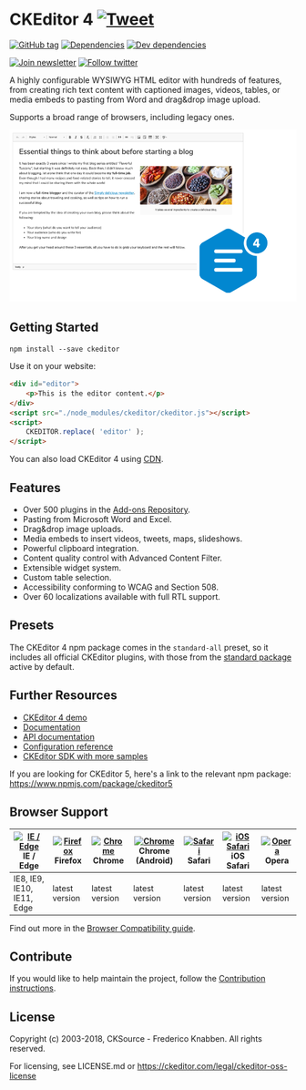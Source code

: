 # CKEditor 4 [![Tweet](https://img.shields.io/twitter/url/http/shields.io.svg?style=social)](https://twitter.com/intent/tweet?text=Check%20out%20CKEditor%204%20on%20npm&url=https%3A%2F%2Fwww.npmjs.com%2Fpackage%2Fckeditor)

[![GitHub tag](https://img.shields.io/github/tag/ckeditor/ckeditor-releases.svg)](https://github.com/ckeditor/ckeditor-releases)
[![Dependencies](https://img.shields.io/david/ckeditor/ckeditor-dev.svg)](https://david-dm.org/ckeditor/ckeditor-dev)
[![Dev dependencies](https://img.shields.io/david/dev/ckeditor/ckeditor-dev.svg)](https://david-dm.org/ckeditor/ckeditor-dev?type=dev)

[![Join newsletter](https://img.shields.io/badge/join-newsletter-00cc99.svg)](http://eepurl.com/c3zRPr)
[![Follow twitter](https://img.shields.io/badge/follow-twitter-00cc99.svg)](https://twitter.com/ckeditor)

A highly configurable WYSIWYG HTML editor with hundreds of features, from creating rich text content with captioned images, videos, tables, or media embeds to pasting from Word and drag&drop image upload.

Supports a broad range of browsers, including legacy ones.

![CKEditor 4 screenshot](assets/ckeditor4.png)

## Getting Started

```
npm install --save ckeditor
```

Use it on your website:

```html
<div id="editor">
    <p>This is the editor content.</p>
</div>
<script src="./node_modules/ckeditor/ckeditor.js"></script>
<script>
    CKEDITOR.replace( 'editor' );
</script>
```

You can also load CKEditor 4 using [CDN](https://cdn.ckeditor.com/#ckeditor4).

## Features

* Over 500 plugins in the [Add-ons Repository](https://ckeditor.com/cke4/addons).
* Pasting from Microsoft Word and Excel.
* Drag&drop image uploads.
* Media embeds to insert videos, tweets, maps, slideshows.
* Powerful clipboard integration.
* Content quality control with Advanced Content Filter.
* Extensible widget system.
* Custom table selection.
* Accessibility conforming to WCAG and Section 508.
* Over 60 localizations available with full RTL support.

## Presets

The CKEditor 4 npm package comes in the `standard-all` preset, so it includes all official CKEditor plugins, with those from the [standard package](https://sdk.ckeditor.com/samples/standardpreset.html) active by default.

## Further Resources

* [CKEditor 4 demo](https://ckeditor.com/ckeditor-4/)
* [Documentation](https://ckeditor.com/docs/ckeditor4/latest/)
* [API documentation](https://ckeditor.com/docs/ckeditor4/latest/api/index.html)
* [Configuration reference](https://ckeditor.com/docs/ckeditor4/latest/api/CKEDITOR_config.html)
* [CKEditor SDK with more samples](https://sdk.ckeditor.com/)

If you are looking for CKEditor 5, here's a link to the relevant npm package: <https://www.npmjs.com/package/ckeditor5>

## Browser Support

| [<img src="https://raw.githubusercontent.com/alrra/browser-logos/master/src/edge/edge_48x48.png" alt="IE / Edge" width="24px" height="24px" />](http://godban.github.io/browsers-support-badges/)</br>IE / Edge | [<img src="https://raw.githubusercontent.com/alrra/browser-logos/master/src/firefox/firefox_48x48.png" alt="Firefox" width="24px" height="24px" />](http://godban.github.io/browsers-support-badges/)</br>Firefox | [<img src="https://raw.githubusercontent.com/alrra/browser-logos/master/src/chrome/chrome_48x48.png" alt="Chrome" width="24px" height="24px" />](http://godban.github.io/browsers-support-badges/)</br>Chrome | [<img src="https://raw.githubusercontent.com/alrra/browser-logos/master/src/chrome/chrome_48x48.png" alt="Chrome" width="24px" height="24px" />](http://godban.github.io/browsers-support-badges/)</br>Chrome (Android) | [<img src="https://raw.githubusercontent.com/alrra/browser-logos/master/src/safari/safari_48x48.png" alt="Safari" width="24px" height="24px" />](http://godban.github.io/browsers-support-badges/)</br>Safari | [<img src="https://raw.githubusercontent.com/alrra/browser-logos/master/src/safari-ios/safari-ios_48x48.png" alt="iOS Safari" width="24px" height="24px" />](http://godban.github.io/browsers-support-badges/)</br>iOS Safari | [<img src="https://raw.githubusercontent.com/alrra/browser-logos/master/src/opera/opera_48x48.png" alt="Opera" width="24px" height="24px" />](http://godban.github.io/browsers-support-badges/)</br>Opera |
| --------- | --------- | --------- | --------- | --------- | --------- | --------- |
| IE8, IE9, IE10, IE11, Edge| latest version| latest version| latest version| latest version| latest version| latest version

Find out more in the [Browser Compatibility guide](https://ckeditor.com/docs/ckeditor4/latest/guide/dev_browsers.html#officially-supported-browsers).

## Contribute

If you would like to help maintain the project, follow the [Contribution instructions](https://github.com/ckeditor/ckeditor-dev/blob/master/.github/CONTRIBUTING.md).

## License

Copyright (c) 2003-2018, CKSource - Frederico Knabben. All rights reserved.

For licensing, see LICENSE.md or <https://ckeditor.com/legal/ckeditor-oss-license>
